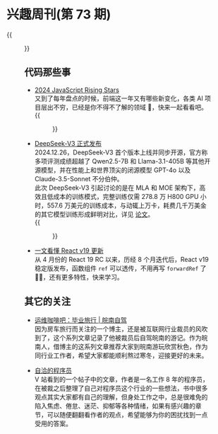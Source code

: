 # 兴趣周刊(第 73 期)


<!--more-->
{{<figure src="https://jiangbao-1258001083.cos.ap-shanghai.myqcloud.com/xihu20241007.jpg" title="假期雨西湖">}}

## 代码那些事
* [2024 JavaScript Rising Stars](https://risingstars.js.org/2024/en)  
又到了每年盘点的时候，前端这一年又有哪些新变化，各类 AI 项目层出不穷，已经是你不得不了解的领域 🤖，快来一起看看吧。  
{{<figure src="https://jiangbao-1258001083.cos.ap-shanghai.myqcloud.com/bestofjs2024.jpg">}}

* [DeepSeek-V3 正式发布](https://api-docs.deepseek.com/zh-cn/news/news1226)  
2024.12.26，DeepSeek-V3 首个版本上线并同步开源，官方称多项评测成绩超越了 Qwen2.5-7B 和 Llama-3.1-405B 等其他开源模型，并在性能上和世界顶尖的闭源模型 GPT-4o 以及 Claude-3.5-Sonnet 不分伯仲。  
此次 DeepSeek-V3 引起讨论的是在 MLA 和 MOE 架构下，高效且低成本的训练模式，完整训练仅需 278.8 万 H800 GPU 小时，557.6 万美元的训练成本，与动辄上万卡，耗费几千万美金的其它模型训练形成鲜明对比，详见 [论文](https://github.com/deepseek-ai/DeepSeek-V3/blob/main/DeepSeek_V3.pdf)。  
{{<figure src="https://jiangbao-1258001083.cos.ap-shanghai.myqcloud.com/deepseekv3.jpg">}}

* [一文看懂 React v19 更新](https://zh-hans.react.dev/blog/2024/12/05/react-19)  
从 4 月份的 React 19 RC 以来，历经 8 个月迭代后，React v19 稳定版发布，函数组件 `ref` 可以透传，不用再写 `forwardRef` 了 👍🏻，还有更多特性，快来学习。

## 其它的关注
* [运维咖啡吧：毕业旅行 | 皖南自驾](https://blog.ops-coffee.cn/r/china-travel-layoff-trip-day1-xiangjiadang-liangzhu)  
因为房车旅行而关注的一个博主，还是被互联网行业裁员的风吹到了，这个系列文章记录了他被裁员后自驾皖南的游记。作为皖南人，借博主的这系列文章推荐大家到皖南游玩欣赏秋色，作为同行业工作者，希望大家都能顺利熬过寒冬，迎接更好的未来。

* [自洽的程序员](https://github.com/zhangchenchen/self-consistent-coder?tab=readme-ov-file)  
V 站看到的一个帖子中的文章，作者是一名工作 8 年的程序员，在被裁之后整理了自己对程序员这个行业的一些想法，书中很多观点其实大家都有自己的理解，但身处工作之中，总是很难免的陷入焦虑、倦怠、迷茫、抑郁等各种情绪，如果有感兴趣的章节，可以随便翻翻看作者的观点，希望能够为你的困扰找到一点受用的答案。

